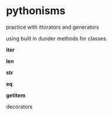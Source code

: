 # pythonisms

practice with ittorators and generators 

using built in dunder methods for classes

__iter__

__len__

__str__

__eq__

__getitem__

decorators

